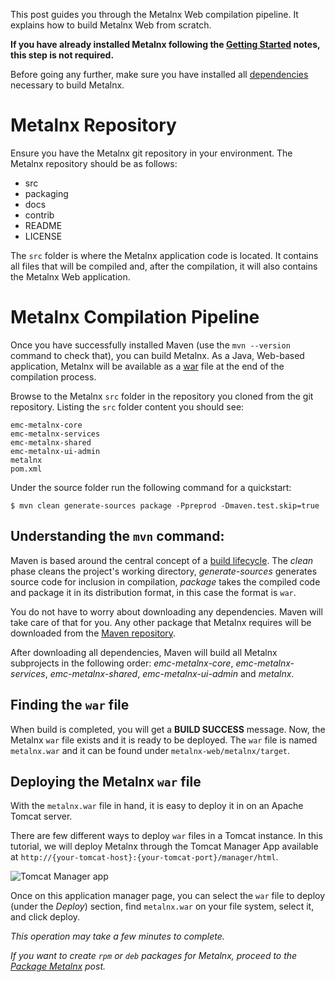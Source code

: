 This post guides you through the Metalnx Web compilation pipeline. It explains how to build Metalnx Web from scratch.

**If you have already installed Metalnx following the [Getting Started](https://github.com/Metalnx/metalnx-web/wiki/Getting-Started) notes, this step is not required.**

Before going any further, make sure you have installed all [dependencies](https://github.com/Metalnx/metalnx-web/wiki/Dependencies#manual-build) necessary to build Metalnx.

# Metalnx Repository

Ensure you have the Metalnx git repository in your environment. The Metalnx repository should be as follows:

* src
* packaging
* docs
* contrib
* README
* LICENSE

The `src` folder is where the Metalnx application code is located. It contains all files that will be compiled and, after the compilation, it will also contains the Metalnx Web application. 

# Metalnx Compilation Pipeline

Once you have successfully installed Maven (use the `mvn --version` command to  check that), you can build Metalnx. As a Java, Web-based application, Metalnx will be available as a [war](https://docs.oracle.com/cd/E19316-01/820-3748/aduvz/index.html) file at the end of the compilation process. 

Browse to the Metalnx `src` folder in the repository you cloned from the git repository. Listing the `src` folder content you should see:

    emc-metalnx-core
    emc-metalnx-services
    emc-metalnx-shared
    emc-metalnx-ui-admin
    metalnx
    pom.xml

Under the source folder run the following command for a quickstart:

    $ mvn clean generate-sources package -Ppreprod -Dmaven.test.skip=true 

## Understanding the `mvn` command:

Maven is based around the central concept of a [build lifecycle](https://maven.apache.org/guides/introduction/introduction-to-the-lifecycle.html). The *clean* phase cleans the project's working directory, *generate-sources* generates source code for inclusion in compilation, *package* takes the compiled code and package it in its distribution format, in this case the format is `war`.

You do not have to worry about downloading any dependencies. Maven will take care of that for you. Any other package that Metalnx requires will be downloaded from the [Maven repository](http://mvnrepository.com/). 

After downloading all dependencies, Maven will build all Metalnx subprojects in the following order: *emc-metalnx-core*, *emc-metalnx-services*, *emc-metalnx-shared*, *emc-metalnx-ui-admin* and *metalnx*.

## Finding the `war` file

When build is completed, you will get a **BUILD SUCCESS** message. Now, the Metalnx `war` file exists and it is ready to be deployed. The `war` file is named `metalnx.war` and it can be found under `metalnx-web/metalnx/target`.

## Deploying the Metalnx `war` file

With the `metalnx.war` file in hand, it is easy to deploy it in on an Apache Tomcat server. 

There are few different ways to deploy `war` files in a Tomcat instance. In this tutorial, we will deploy Metalnx through the Tomcat Manager App available at `http://{your-tomcat-host}:{your-tomcat-port}/manager/html`.

![Tomcat Manager app]

Once on this application manager page, you can select the `war` file to deploy (under the *Deploy*) section, find `metalnx.war` on your file system, select it, and click deploy. 

*This operation may take a few minutes to complete.*

[Tomcat Manager app]: <https://assets.digitalocean.com/articles/tomcat8_1604/manager.png>

*If you want to create `rpm` or `deb` packages for Metalnx, proceed to the [Package Metalnx](https://github.com/Metalnx/metalnx-web/wiki/Package-Metalnx) post.*
